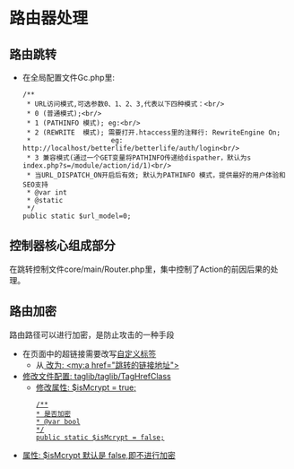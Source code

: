 # 路由器处理

## 路由跳转

* 在全局配置文件Gc.php里:

  ```
  /**
   * URL访问模式,可选参数0、1、2、3,代表以下四种模式：<br/>
   * 0 (普通模式);<br/>
   * 1 (PATHINFO 模式); eg:<br/>
   * 2 (REWRITE  模式); 需要打开.htaccess里的注释行: RewriteEngine On;
   *                    eg: http://localhost/betterlife/betterlife/auth/login<br/>
   * 3 兼容模式(通过一个GET变量将PATHINFO传递给dispather，默认为s index.php?s=/module/action/id/1)<br/>
   * 当URL_DISPATCH_ON开启后有效; 默认为PATHINFO 模式，提供最好的用户体验和SEO支持
   * @var int
   * @static
   */
  public static $url_model=0;
  ```

## 控制器核心组成部分

在跳转控制文件core/main/Router.php里，集中控制了Action的前因后果的处理。

## 路由加密

路由路径可以进行加密，是防止攻击的一种手段

- 在页面中的超链接需要改写[自定义标签](original/customtag.md)
  - 从<a href="跳转的链接地址"> 改为: <my:a href="跳转的链接地址">
- 修改文件配置:  taglib/taglib/TagHrefClass
  - 修改属性: $isMcrypt = true;
    ```
    /**
    * 是否加密
    * @var bool
    */
    public static $isMcrypt = false;
    ```
- 属性: $isMcrypt 默认是 false,即不进行加密
